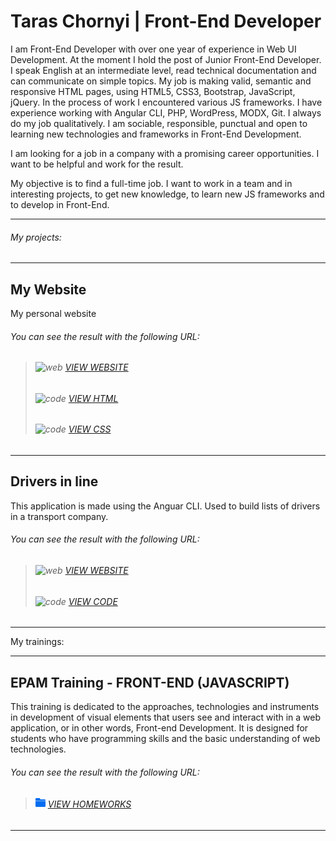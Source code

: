 # Taras Chornyi | Front-End Developer
I am Front-End Developer with over one year of experience in Web UI Development. At the moment I hold the post of Junior Front-End Developer. I speak English at an intermediate level, read technical documentation and can communicate on simple topics. My job is making valid, semantic and responsive HTML pages, using HTML5, CSS3, Bootstrap, JavaScript, jQuery. In the process of work I encountered various JS frameworks. I have experience working with Angular CLI, PHP, WordPress, MODX, Git. I always do my job qualitatively. I am sociable, responsible, punctual and open to learning new technologies and frameworks in Front-End Development.

I am looking for a job in a company with a promising career opportunities. I want to be helpful and work for the result.

My objective is to find a full-time job. I want to work in a team and in interesting projects, to get new knowledge, to learn new JS frameworks and to develop in Front-End.
***
###### My projects:
***
## My Website
My personal website

###### You can see the result with the following URL:
> ###### ![web](https://tchv.github.io/fl9/fl9-src/web.png) [VIEW WEBSITE](https://tchv.github.io/Taras_Chornyi/)
> ###### ![code](https://tchv.github.io/fl9/fl9-src/code.png) [VIEW HTML](https://github.com/tchv/my-website/blob/master/index.html)
> ###### ![code](https://tchv.github.io/fl9/fl9-src/code.png) [VIEW CSS](https://github.com/tchv/my-website/blob/master/styles/main.css)
***
## Drivers in line
This application is made using the Anguar CLI. Used to build lists of drivers in a transport company.

###### You can see the result with the following URL:
> ###### ![web](https://tchv.github.io/fl9/fl9-src/web.png) [VIEW WEBSITE](https://tchv.github.io/drivers_in_line/)
> ###### ![code](https://tchv.github.io/fl9/fl9-src/code.png) [VIEW CODE](https://github.com/tchv/angular-project)
***
My trainings:
***
## EPAM Training - FRONT-END (JAVASCRIPT)
This training is dedicated to the approaches, technologies and instruments in development of visual elements that users see and interact with in a web application, or in other words, Front-end Development. It is designed for students who have programming skills and the basic understanding of web technologies.

###### You can see the result with the following URL:
> ###### ![web](https://github.com/tchv/tchv.github.io/blob/master/fl9/fl9-src/folder.png) [VIEW HOMEWORKS](https://github.com/tchv/fl-9)
***
